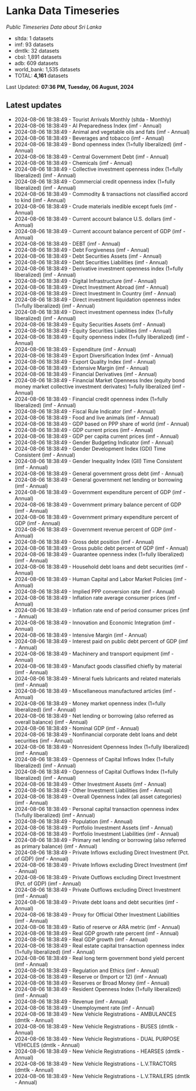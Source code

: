 # Lanka Data Timeseries
*Public Timeseries Data about Sri Lanka*

* sltda: 1 datasets
* imf: 93 datasets
* dmtlk: 32 datasets
* cbsl: 1,891 datasets
* adb: 609 datasets
* world_bank: 1,535 datasets
* TOTAL: **4,161** datasets

Last Updated: **07:36 PM, Tuesday, 06 August, 2024**

## Latest updates

* 2024-08-06 18:38:49 - Tourist Arrivals Monthly (sltda - Monthly)
* 2024-08-06 18:38:49 - AI Preparedness Index (imf - Annual)
* 2024-08-06 18:38:49 - Animal and vegetable oils and fats (imf - Annual)
* 2024-08-06 18:38:49 - Beverages and tobacco (imf - Annual)
* 2024-08-06 18:38:49 - Bond openness index (1=fully liberalized) (imf - Annual)
* 2024-08-06 18:38:49 - Central Government Debt (imf - Annual)
* 2024-08-06 18:38:49 - Chemicals (imf - Annual)
* 2024-08-06 18:38:49 - Collective investment openness index (1=fully liberalized) (imf - Annual)
* 2024-08-06 18:38:49 - Commercial credit openness index (1=fully liberalized) (imf - Annual)
* 2024-08-06 18:38:49 - Commodity & transactions not classified accord to kind (imf - Annual)
* 2024-08-06 18:38:49 - Crude materials inedible except fuels (imf - Annual)
* 2024-08-06 18:38:49 - Current account balance U.S. dollars (imf - Annual)
* 2024-08-06 18:38:49 - Current account balance percent of GDP (imf - Annual)
* 2024-08-06 18:38:49 - DEBT (imf - Annual)
* 2024-08-06 18:38:49 - Debt Forgiveness (imf - Annual)
* 2024-08-06 18:38:49 - Debt Securities Assets (imf - Annual)
* 2024-08-06 18:38:49 - Debt Securities Liabilities (imf - Annual)
* 2024-08-06 18:38:49 - Derivative investment openness index (1=fully liberalized) (imf - Annual)
* 2024-08-06 18:38:49 - Digital Infrastructure (imf - Annual)
* 2024-08-06 18:38:49 - Direct Investment Abroad (imf - Annual)
* 2024-08-06 18:38:49 - Direct Investment In Country (imf - Annual)
* 2024-08-06 18:38:49 - Direct investment liquidation openness index (1=fully liberalized) (imf - Annual)
* 2024-08-06 18:38:49 - Direct investment openness index (1=fully liberalized) (imf - Annual)
* 2024-08-06 18:38:49 - Equity Securities Assets (imf - Annual)
* 2024-08-06 18:38:49 - Equity Securities Liabilities (imf - Annual)
* 2024-08-06 18:38:49 - Equity openness index (1=fully liberalized) (imf - Annual)
* 2024-08-06 18:38:49 - Expenditure (imf - Annual)
* 2024-08-06 18:38:49 - Export Diversification Index (imf - Annual)
* 2024-08-06 18:38:49 - Export Quality Index (imf - Annual)
* 2024-08-06 18:38:49 - Extensive Margin (imf - Annual)
* 2024-08-06 18:38:49 - Financial Derivatives (imf - Annual)
* 2024-08-06 18:38:49 - Financial Market Openness Index (equity bond money market collective investment derivates) 1=fully liberalized (imf - Annual)
* 2024-08-06 18:38:49 - Financial credit openness index (1=fully liberalized) (imf - Annual)
* 2024-08-06 18:38:49 - Fiscal Rule Indicator (imf - Annual)
* 2024-08-06 18:38:49 - Food and live animals (imf - Annual)
* 2024-08-06 18:38:49 - GDP based on PPP share of world (imf - Annual)
* 2024-08-06 18:38:49 - GDP current prices (imf - Annual)
* 2024-08-06 18:38:49 - GDP per capita current prices (imf - Annual)
* 2024-08-06 18:38:49 - Gender Budgeting Indicator (imf - Annual)
* 2024-08-06 18:38:49 - Gender Development Index (GDI) Time Consistent (imf - Annual)
* 2024-08-06 18:38:49 - Gender Inequality Index (GII) Time Consistent (imf - Annual)
* 2024-08-06 18:38:49 - General government gross debt (imf - Annual)
* 2024-08-06 18:38:49 - General government net lending or borrowing (imf - Annual)
* 2024-08-06 18:38:49 - Government expenditure percent of GDP (imf - Annual)
* 2024-08-06 18:38:49 - Government primary balance percent of GDP (imf - Annual)
* 2024-08-06 18:38:49 - Government primary expenditure percent of GDP (imf - Annual)
* 2024-08-06 18:38:49 - Government revenue percent of GDP (imf - Annual)
* 2024-08-06 18:38:49 - Gross debt position (imf - Annual)
* 2024-08-06 18:38:49 - Gross public debt percent of GDP (imf - Annual)
* 2024-08-06 18:38:49 - Guarantee openness index (1=fully liberalized) (imf - Annual)
* 2024-08-06 18:38:49 - Household debt loans and debt securities (imf - Annual)
* 2024-08-06 18:38:49 - Human Capital and Labor Market Policies (imf - Annual)
* 2024-08-06 18:38:49 - Implied PPP conversion rate (imf - Annual)
* 2024-08-06 18:38:49 - Inflation rate average consumer prices (imf - Annual)
* 2024-08-06 18:38:49 - Inflation rate end of period consumer prices (imf - Annual)
* 2024-08-06 18:38:49 - Innovation and Economic Integration (imf - Annual)
* 2024-08-06 18:38:49 - Intensive Margin (imf - Annual)
* 2024-08-06 18:38:49 - Interest paid on public debt percent of GDP (imf - Annual)
* 2024-08-06 18:38:49 - Machinery and transport equipment (imf - Annual)
* 2024-08-06 18:38:49 - Manufact goods classified chiefly by material (imf - Annual)
* 2024-08-06 18:38:49 - Mineral fuels lubricants and related materials (imf - Annual)
* 2024-08-06 18:38:49 - Miscellaneous manufactured articles (imf - Annual)
* 2024-08-06 18:38:49 - Money market openness index (1=fully liberalized) (imf - Annual)
* 2024-08-06 18:38:49 - Net lending or borrowing (also referred as overall balance) (imf - Annual)
* 2024-08-06 18:38:49 - Nominal GDP (imf - Annual)
* 2024-08-06 18:38:49 - Nonfinancial corporate debt loans and debt securities (imf - Annual)
* 2024-08-06 18:38:49 - Nonresident Openness Index (1=fully liberalized) (imf - Annual)
* 2024-08-06 18:38:49 - Openness of Capital Inflows Index (1=fully liberalized) (imf - Annual)
* 2024-08-06 18:38:49 - Openness of Capital Outflows Index (1=fully liberalized) (imf - Annual)
* 2024-08-06 18:38:49 - Other Investment Assets (imf - Annual)
* 2024-08-06 18:38:49 - Other Investment Liabilities (imf - Annual)
* 2024-08-06 18:38:49 - Overall Openness Index (all asset categories) (imf - Annual)
* 2024-08-06 18:38:49 - Personal capital transaction openness index (1=fully liberalized) (imf - Annual)
* 2024-08-06 18:38:49 - Population (imf - Annual)
* 2024-08-06 18:38:49 - Portfolio Investment Assets (imf - Annual)
* 2024-08-06 18:38:49 - Portfolio Investment Liabilities (imf - Annual)
* 2024-08-06 18:38:49 - Primary net lending or borrowing (also referred as primary balance) (imf - Annual)
* 2024-08-06 18:38:49 - Private Inflows excluding Direct Investment (Pct. of GDP) (imf - Annual)
* 2024-08-06 18:38:49 - Private Inflows excluding Direct Investment (imf - Annual)
* 2024-08-06 18:38:49 - Private Outflows excluding Direct Investment (Pct. of GDP) (imf - Annual)
* 2024-08-06 18:38:49 - Private Outflows excluding Direct Investment (imf - Annual)
* 2024-08-06 18:38:49 - Private debt loans and debt securities (imf - Annual)
* 2024-08-06 18:38:49 - Proxy for Official Other Investment Liabilities (imf - Annual)
* 2024-08-06 18:38:49 - Ratio of reserve or ARA metric (imf - Annual)
* 2024-08-06 18:38:49 - Real GDP growth rate percent (imf - Annual)
* 2024-08-06 18:38:49 - Real GDP growth (imf - Annual)
* 2024-08-06 18:38:49 - Real estate capital transaction openness index (1=fully liberalized) (imf - Annual)
* 2024-08-06 18:38:49 - Real long term government bond yield percent (imf - Annual)
* 2024-08-06 18:38:49 - Regulation and Ethics (imf - Annual)
* 2024-08-06 18:38:49 - Reserve or (Import or 12) (imf - Annual)
* 2024-08-06 18:38:49 - Reserves or Broad Money (imf - Annual)
* 2024-08-06 18:38:49 - Resident Openness Index (1=fully liberalized) (imf - Annual)
* 2024-08-06 18:38:49 - Revenue (imf - Annual)
* 2024-08-06 18:38:49 - Unemployment rate (imf - Annual)
* 2024-08-06 18:38:49 - New Vehicle Registrations - AMBULANCES (dmtlk - Annual)
* 2024-08-06 18:38:49 - New Vehicle Registrations - BUSES (dmtlk - Annual)
* 2024-08-06 18:38:49 - New Vehicle Registrations - DUAL PURPOSE VEHICLES (dmtlk - Annual)
* 2024-08-06 18:38:49 - New Vehicle Registrations - HEARSES (dmtlk - Annual)
* 2024-08-06 18:38:49 - New Vehicle Registrations - L.V.TRACTORS (dmtlk - Annual)
* 2024-08-06 18:38:49 - New Vehicle Registrations - L.V.TRAILERS (dmtlk - Annual)